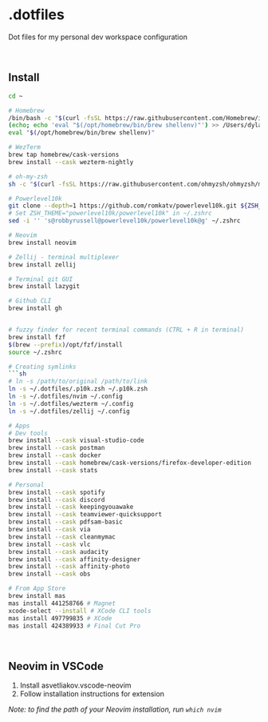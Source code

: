 # .dotfiles

Dot files for my personal dev workspace configuration

<br>

## Install

```sh
cd ~

# Homebrew
/bin/bash -c "$(curl -fsSL https://raw.githubusercontent.com/Homebrew/install/HEAD/install.sh)"
(echo; echo 'eval "$(/opt/homebrew/bin/brew shellenv)"') >> /Users/dylan.cawsey/.zprofile
eval "$(/opt/homebrew/bin/brew shellenv)"

# WezTerm
brew tap homebrew/cask-versions
brew install --cask wezterm-nightly

# oh-my-zsh
sh -c "$(curl -fsSL https://raw.githubusercontent.com/ohmyzsh/ohmyzsh/master/tools/install.sh)"

# Powerlevel10k
git clone --depth=1 https://github.com/romkatv/powerlevel10k.git ${ZSH_CUSTOM:-$HOME/.oh-my-zsh/custom}/themes/powerlevel10k
# Set ZSH_THEME="powerlevel10k/powerlevel10k" in ~/.zshrc
sed -i '' 's@robbyrussell@powerlevel10k/powerlevel10k@g' ~/.zshrc

# Neovim
brew install neovim

# Zellij - terminal multiplexer
brew install zellij

# Terminal git GUI
brew install lazygit

# Github CLI
brew install gh


# fuzzy finder for recent terminal commands (CTRL + R in terminal)
brew install fzf
$(brew --prefix)/opt/fzf/install
source ~/.zshrc

# Creating symlinks
```sh
# ln -s /path/to/original /path/to/link
ln -s ~/.dotfiles/.p10k.zsh ~/.p10k.zsh
ln -s ~/.dotfiles/nvim ~/.config
ln -s ~/.dotfiles/wezterm ~/.config
ln -s ~/.dotfiles/zellij ~/.config

# Apps
# Dev tools
brew install --cask visual-studio-code
brew install --cask postman
brew install --cask docker
brew install --cask homebrew/cask-versions/firefox-developer-edition
brew install --cask stats

# Personal
brew install --cask spotify
brew install --cask discord
brew install --cask keepingyouawake
brew install --cask teamviewer-quicksupport
brew install --cask pdfsam-basic
brew install --cask via
brew install --cask cleanmymac
brew install --cask vlc
brew install --cask audacity
brew install --cask affinity-designer
brew install --cask affinity-photo
brew install --cask obs

# From App Store
brew install mas
mas install 441258766 # Magnet
xcode-select --install # XCode CLI tools
mas install 497799835 # XCode
mas install 424389933 # Final Cut Pro
```

<br>

## Neovim in VSCode

1. Install asvetliakov.vscode-neovim
2. Follow installation instructions for extension

_Note: to find the path of your Neovim installation, run <code>which nvim</code>_
